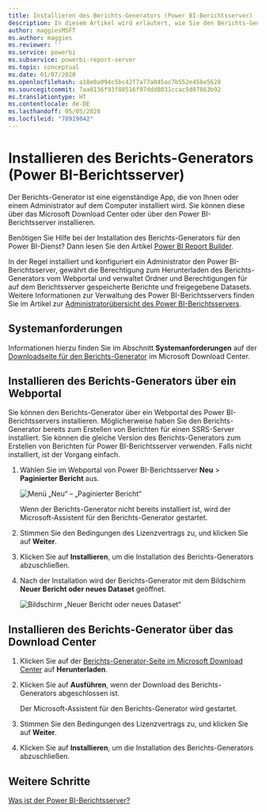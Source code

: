 ```yaml
---
title: Installieren des Berichts-Generators (Power BI-Berichtsserver)
description: In diesem Artikel wird erläutert, wie Sie den Berichts-Generator für den Power BI-Berichtsserver herunterladen und installieren.
author: maggiesMSFT
ms.author: maggies
ms.reviewer: ''
ms.service: powerbi
ms.subservice: powerbi-report-server
ms.topic: conceptual
ms.date: 01/07/2020
ms.openlocfilehash: a18e0a094c5bc42f7a77a045ac7b552e458e5628
ms.sourcegitcommit: 7aa0136f93f88516f97ddd8031ccac5d07863b92
ms.translationtype: HT
ms.contentlocale: de-DE
ms.lasthandoff: 05/05/2020
ms.locfileid: "78919842"
---
```

# <a name="install-report-builder---power-bi-report-server"></a>Installieren des Berichts-Generators (Power BI-Berichtsserver)

Der Berichts-Generator ist eine eigenständige App, die von Ihnen oder einem Administrator auf dem Computer installiert wird. Sie können diese über das Microsoft Download Center oder über den Power BI-Berichtsserver installieren.  

Benötigen Sie Hilfe bei der Installation des Berichts-Generators für den Power BI-Dienst? Dann lesen Sie den Artikel [Power BI Report Builder](../paginated-reports/report-builder-power-bi.md).
  
In der Regel installiert und konfiguriert ein Administrator den Power BI-Berichtsserver, gewährt die Berechtigung zum Herunterladen des Berichts-Generators vom Webportal und verwaltet Ordner und Berechtigungen für auf dem Berichtsserver gespeicherte Berichte und freigegebene Datasets. Weitere Informationen zur Verwaltung des Power BI-Berichtsservers finden Sie im Artikel zur [Administratorübersicht des Power BI-Berichtsservers](admin-handbook-overview.md).  
  
## <a name="system-requirements"></a>Systemanforderungen
  
 Informationen hierzu finden Sie im Abschnitt **Systemanforderungen** auf der [Downloadseite für den Berichts-Generator](https://go.microsoft.com/fwlink/?LinkID=734968) im Microsoft Download Center.
 
## <a name="install-report-builder-from-a-web-portal"></a>Installieren des Berichts-Generators über ein Webportal
  
Sie können den Berichts-Generator über ein Webportal des Power BI-Berichtsservers installieren. Möglicherweise haben Sie den Berichts-Generator bereits zum Erstellen von Berichten für einen SSRS-Server installiert. Sie können die gleiche Version des Berichts-Generators zum Erstellen von Berichten für Power BI-Berichtsserver verwenden. Falls nicht installiert, ist der Vorgang einfach.

1. Wählen Sie im Webportal von Power BI-Berichtsserver **Neu** > **Paginierter Bericht** aus.
   
    ![Menü „Neu“ – „Paginierter Bericht“](media/quickstart-create-paginated-report/reportserver-new-paginated-report-menu.png)
   
    Wenn der Berichts-Generator nicht bereits installiert ist, wird der Microsoft-Assistent für den Berichts-Generator gestartet.  
  
3.  Stimmen Sie den Bedingungen des Lizenzvertrags zu, und klicken Sie auf **Weiter**.  
 
5.  Klicken Sie auf **Installieren**, um die Installation des Berichts-Generators abzuschließen.  

2. Nach der Installation wird der Berichts-Generator mit dem Bildschirm **Neuer Bericht oder neues Dataset** geöffnet.
   
    ![Bildschirm „Neuer Bericht oder neues Dataset“](media/quickstart-create-paginated-report/reportserver-paginated-new-report-screen.png)
 

##  <a name="install-report-builder-from-the-download-center"></a><a name="download"></a> Installieren des Berichts-Generator über das Download Center  
  
1.  Klicken Sie auf der [Berichts-Generator-Seite im Microsoft Download Center](https://go.microsoft.com/fwlink/?LinkID=734968) auf **Herunterladen**.  
  
2.  Klicken Sie auf **Ausführen**, wenn der Download des Berichts-Generators abgeschlossen ist.  
  
     Der Microsoft-Assistent für den Berichts-Generator wird gestartet.  
  
3.  Stimmen Sie den Bedingungen des Lizenzvertrags zu, und klicken Sie auf **Weiter**.  
 
5.  Klicken Sie auf **Installieren**, um die Installation des Berichts-Generators abzuschließen.  
 

## <a name="next-steps"></a>Weitere Schritte

[Was ist der Power BI-Berichtsserver?](get-started.md)
